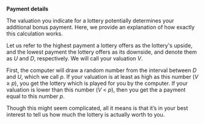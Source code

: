 **Payment details**

The valuation you indicate for a lottery potentially determines your additional bonus payment. Here, we provide an explanation of how exactly this calculation works.

Let us refer to the highest payment a lottery offers as the lottery's upside, and the lowest payment the lottery offers as its downside, and denote them as _U_ and _D_, respectively. We will call your valuation _V_. 

First, the computer will draw a random number from the interval between _D_ and _U_, which we call _p_. If your valuation is at least as high as this number (_V_ $\geq$ _p_), you get the lottery which is played for you by the computer. If your valuation is lower than this number (_V_ < _p_), then you get the a payment equal to this number _p_.

Though this might seem complicated, all it means is that it’s in your best interest to tell us how much the lottery is actually worth to you.
